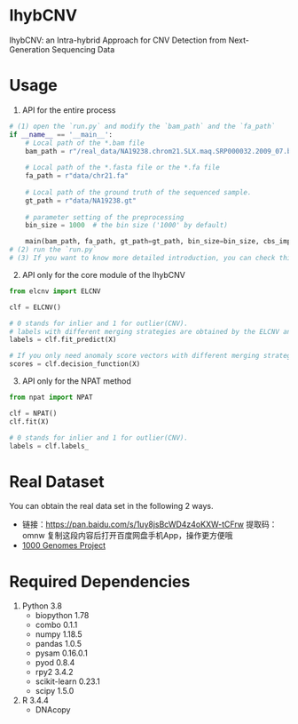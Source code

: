 # IhybCNV
IhybCNV: an Intra-hybrid Approach for CNV Detection from Next-Generation Sequencing Data </br>

# Usage
1. API for the entire process
```python
# (1) open the `run.py` and modify the `bam_path` and the `fa_path`
if __name__ == '__main__':
    # Local path of the *.bam file
    bam_path = r"/real_data/NA19238.chrom21.SLX.maq.SRP000032.2009_07.bam"
    
    # Local path of the *.fasta file or the *.fa file
    fa_path = r"data/chr21.fa"
    
    # Local path of the ground truth of the sequenced sample.
    gt_path = r"data/NA19238.gt"
    
    # parameter setting of the preprocessing
    bin_size = 1000  # the bin size ('1000' by default)

    main(bam_path, fa_path, gt_path=gt_path, bin_size=bin_size, cbs_imp='python')
# (2) run the `run.py` 
# (3) If you want to know more detailed introduction, you can check this `main` function in the `run.py`
```

2. API only for the core module of the IhybCNV
```python
from elcnv import ELCNV

clf = ELCNV()

# 0 stands for inlier and 1 for outlier(CNV).
# labels with different merging strategies are obtained by the ELCNV and the NPAT method
labels = clf.fit_predict(X) 

# If you only need anomaly score vectors with different merging strategies.
scores = clf.decision_function(X)
```

3. API only for the NPAT method
```python
from npat import NPAT

clf = NPAT()
clf.fit(X)

# 0 stands for inlier and 1 for outlier(CNV).
labels = clf.labels_

```
# Real Dataset
You can obtain the real data set in the following 2 ways.
- 链接：https://pan.baidu.com/s/1uy8jsBcWD4z4oKXW-tCFrw 提取码：omnw 复制这段内容后打开百度网盘手机App，操作更方便哦
- [1000 Genomes Project](https://www.internationalgenome.org/)

# Required Dependencies
1. Python 3.8            
    - biopython     1.78
    - combo         0.1.1
    - numpy         1.18.5
    - pandas        1.0.5
    - pysam         0.16.0.1
    - pyod          0.8.4
    - rpy2          3.4.2
    - scikit-learn  0.23.1
    - scipy         1.5.0
2. R 3.4.4
    - DNAcopy

